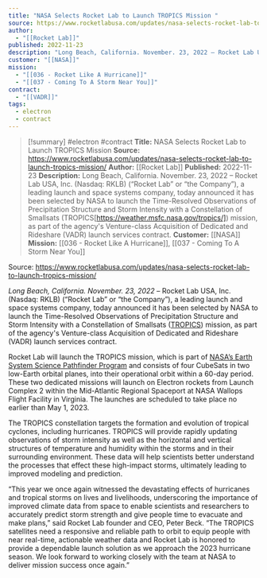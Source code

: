 ```yaml
---
title: "NASA Selects Rocket Lab to Launch TROPICS Mission "
source: https://www.rocketlabusa.com/updates/nasa-selects-rocket-lab-to-launch-tropics-mission/
author:
  - "[[Rocket Lab]]"
published: 2022-11-23
description: "Long Beach, California. November. 23, 2022 – Rocket Lab USA, Inc. (Nasdaq: RKLB) (“Rocket Lab” or “the Company”), a leading launch and space systems company, today announced it has been selected by NASA to launch the Time-Resolved Observations of Precipitation Structure and Storm Intensity with a Constellation of Smallsats (TROPICS[https://weather.msfc.nasa.gov/tropics/]) mission, as part of the agency's Venture-class Acquisition of Dedicated and Rideshare (VADR) launch services contract."
customer: "[[NASA]]"
mission:
  - "[[036 - Rocket Like A Hurricane]]"
  - "[[037 - Coming To A Storm Near You]]"
contract: 
  - "[[VADR]]"
tags:
  - electron
  - contract
---
```

>[!summary]
#electron #contract
**Title:** NASA Selects Rocket Lab to Launch TROPICS Mission 
**Source:** https://www.rocketlabusa.com/updates/nasa-selects-rocket-lab-to-launch-tropics-mission/
**Author:** [[Rocket Lab]]
**Published:** 2022-11-23
**Description:** Long Beach, California. November. 23, 2022 – Rocket Lab USA, Inc. (Nasdaq: RKLB) (“Rocket Lab” or “the Company”), a leading launch and space systems company, today announced it has been selected by NASA to launch the Time-Resolved Observations of Precipitation Structure and Storm Intensity with a Constellation of Smallsats (TROPICS[https://weather.msfc.nasa.gov/tropics/]) mission, as part of the agency's Venture-class Acquisition of Dedicated and Rideshare (VADR) launch services contract.
**Customer:** [[NASA]]
**Mission:** [[036 - Rocket Like A Hurricane]], [[037 - Coming To A Storm Near You]]

Source: https://www.rocketlabusa.com/updates/nasa-selects-rocket-lab-to-launch-tropics-mission/

*Long Beach, California. November. 23, 2022* – Rocket Lab USA, Inc. (Nasdaq: RKLB) (“Rocket Lab” or “the Company”), a leading launch and space systems company, today announced it has been selected by NASA to launch the Time-Resolved Observations of Precipitation Structure and Storm Intensity with a Constellation of Smallsats ([TROPICS](https://weather.msfc.nasa.gov/tropics/)) mission, as part of the agency's Venture-class Acquisition of Dedicated and Rideshare (VADR) launch services contract.

Rocket Lab will launch the TROPICS mission, which is part of [NASA’s Earth System Science Pathfinder Program](https://essp.nasa.gov/about-us/) and consists of four CubeSats in two low-Earth orbital planes, into their operational orbit within a 60-day period. These two dedicated missions will launch on Electron rockets from Launch Complex 2 within the Mid-Atlantic Regional Spaceport at NASA Wallops Flight Facility in Virginia. The launches are scheduled to take place no earlier than May 1, 2023.

The TROPICS constellation targets the formation and evolution of tropical cyclones, including hurricanes. TROPICS will provide rapidly updating observations of storm intensity as well as the horizontal and vertical structures of temperature and humidity within the storms and in their surrounding environment. These data will help scientists better understand the processes that effect these high-impact storms, ultimately leading to improved modeling and prediction.

“This year we once again witnessed the devastating effects of hurricanes and tropical storms on lives and livelihoods, underscoring the importance of improved climate data from space to enable scientists and researchers to accurately predict storm strength and give people time to evacuate and make plans,” said Rocket Lab founder and CEO, Peter Beck. “The TROPICS satellites need a responsive and reliable path to orbit to equip people with near real-time, actionable weather data and Rocket Lab is honored to provide a dependable launch solution as we approach the 2023 hurricane season. We look forward to working closely with the team at NASA to deliver mission success once again.”